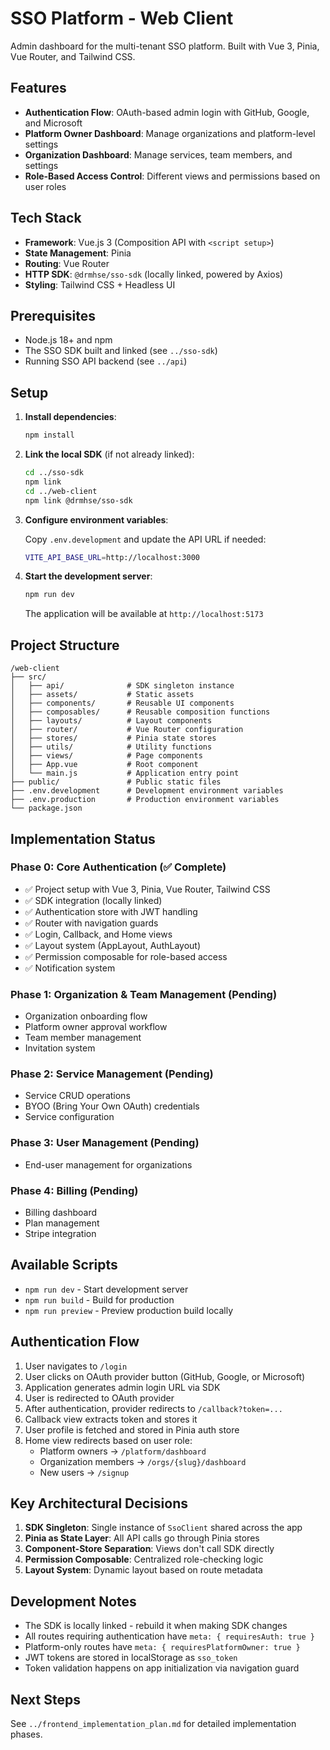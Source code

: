 # SSO Platform - Web Client

Admin dashboard for the multi-tenant SSO platform. Built with Vue 3, Pinia, Vue Router, and Tailwind CSS.

## Features

- **Authentication Flow**: OAuth-based admin login with GitHub, Google, and Microsoft
- **Platform Owner Dashboard**: Manage organizations and platform-level settings
- **Organization Dashboard**: Manage services, team members, and settings
- **Role-Based Access Control**: Different views and permissions based on user roles

## Tech Stack

- **Framework**: Vue.js 3 (Composition API with `<script setup>`)
- **State Management**: Pinia
- **Routing**: Vue Router
- **HTTP SDK**: `@drmhse/sso-sdk` (locally linked, powered by Axios)
- **Styling**: Tailwind CSS + Headless UI

## Prerequisites

- Node.js 18+ and npm
- The SSO SDK built and linked (see `../sso-sdk`)
- Running SSO API backend (see `../api`)

## Setup

1. **Install dependencies**:
   ```bash
   npm install
   ```

2. **Link the local SDK** (if not already linked):
   ```bash
   cd ../sso-sdk
   npm link
   cd ../web-client
   npm link @drmhse/sso-sdk
   ```

3. **Configure environment variables**:

   Copy `.env.development` and update the API URL if needed:
   ```bash
   VITE_API_BASE_URL=http://localhost:3000
   ```

4. **Start the development server**:
   ```bash
   npm run dev
   ```

   The application will be available at `http://localhost:5173`

## Project Structure

```
/web-client
├── src/
│   ├── api/              # SDK singleton instance
│   ├── assets/           # Static assets
│   ├── components/       # Reusable UI components
│   ├── composables/      # Reusable composition functions
│   ├── layouts/          # Layout components
│   ├── router/           # Vue Router configuration
│   ├── stores/           # Pinia state stores
│   ├── utils/            # Utility functions
│   ├── views/            # Page components
│   ├── App.vue           # Root component
│   └── main.js           # Application entry point
├── public/               # Public static files
├── .env.development      # Development environment variables
├── .env.production       # Production environment variables
└── package.json
```

## Implementation Status

### Phase 0: Core Authentication (✅ Complete)
- ✅ Project setup with Vue 3, Pinia, Vue Router, Tailwind CSS
- ✅ SDK integration (locally linked)
- ✅ Authentication store with JWT handling
- ✅ Router with navigation guards
- ✅ Login, Callback, and Home views
- ✅ Layout system (AppLayout, AuthLayout)
- ✅ Permission composable for role-based access
- ✅ Notification system

### Phase 1: Organization & Team Management (Pending)
- Organization onboarding flow
- Platform owner approval workflow
- Team member management
- Invitation system

### Phase 2: Service Management (Pending)
- Service CRUD operations
- BYOO (Bring Your Own OAuth) credentials
- Service configuration

### Phase 3: User Management (Pending)
- End-user management for organizations

### Phase 4: Billing (Pending)
- Billing dashboard
- Plan management
- Stripe integration

## Available Scripts

- `npm run dev` - Start development server
- `npm run build` - Build for production
- `npm run preview` - Preview production build locally

## Authentication Flow

1. User navigates to `/login`
2. User clicks on OAuth provider button (GitHub, Google, or Microsoft)
3. Application generates admin login URL via SDK
4. User is redirected to OAuth provider
5. After authentication, provider redirects to `/callback?token=...`
6. Callback view extracts token and stores it
7. User profile is fetched and stored in Pinia auth store
8. Home view redirects based on user role:
   - Platform owners → `/platform/dashboard`
   - Organization members → `/orgs/{slug}/dashboard`
   - New users → `/signup`

## Key Architectural Decisions

1. **SDK Singleton**: Single instance of `SsoClient` shared across the app
2. **Pinia as State Layer**: All API calls go through Pinia stores
3. **Component-Store Separation**: Views don't call SDK directly
4. **Permission Composable**: Centralized role-checking logic
5. **Layout System**: Dynamic layout based on route metadata

## Development Notes

- The SDK is locally linked - rebuild it when making SDK changes
- All routes requiring authentication have `meta: { requiresAuth: true }`
- Platform-only routes have `meta: { requiresPlatformOwner: true }`
- JWT tokens are stored in localStorage as `sso_token`
- Token validation happens on app initialization via navigation guard

## Next Steps

See `../frontend_implementation_plan.md` for detailed implementation phases.
